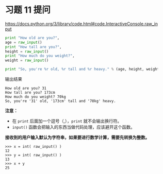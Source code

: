 # 习题 11 提问

https://docs.python.org/3/library/code.html#code.InteractiveConsole.raw_input

```py
print "How old are you?",
age = raw_input()
print "How tall are you?",
height = raw_input()
print "How much do you weight?",
weight = raw_input()

print "So, you're %r old, %r tall and %r heavy." % (age, height, weight)
```

输出结果
```
How old are you? 31
How tall are you? 173cm
How much do you weight? 70kg
So, you're '31' old, '173cm' tall and '70kg' heavy.
```

**注意：**
- 在 `print` 后面加一个逗号（,），`print` 就不会输出换行符。
- `input()` 函数会把输入的东西当做代码处理，应该避开这个函数。

**接收到的用户输入默认为字符串，如果要进行数学计算，需要先转换为整数。**
```
>>> x = int( raw_input() )
12
>>> y = int( raw_input() )
13
>>> x + y
25
```